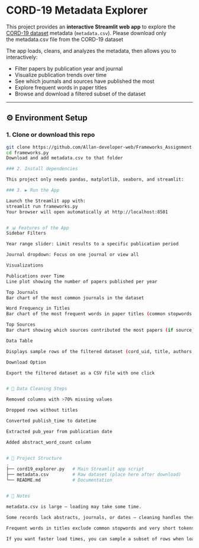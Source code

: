 # CORD-19 Metadata Explorer

This project provides an **interactive Streamlit web app** to explore the [CORD-19 dataset](https://www.kaggle.com/allen-institute-for-ai/CORD-19-research-challenge) metadata (`metadata.csv`). 
Please download only the metadata.csv file from the CORD-19 dataset

The app loads, cleans, and analyzes the metadata, then allows you to interactively:
- Filter papers by publication year and journal
- Visualize publication trends over time
- See which journals and sources have published the most
- Explore frequent words in paper titles
- Browse and download a filtered subset of the dataset

---

## ⚙️ Environment Setup

### 1. Clone or download this repo
```bash
git clone https://github.com/Allan-developer-web/Frameworks_Assignment.git
cd frameworks.py
Download and add metadata.csv to that folder

### 2. Install dependencies

This project only needs pandas, matplotlib, seaborn, and streamlit:

### 3. ▶️ Run the App

Launch the Streamlit app with:
streamlit run frameworks.py
Your browser will open automatically at http://localhost:8501


# 📊 Features of the App
Sidebar Filters

Year range slider: Limit results to a specific publication period

Journal dropdown: Focus on one journal or view all

Visualizations

Publications over Time
Line plot showing the number of papers published per year

Top Journals
Bar chart of the most common journals in the dataset

Word Frequency in Titles
Bar chart of the most frequent words in paper titles (common stopwords removed)

Top Sources
Bar chart showing which sources contributed the most papers (if source_x column is present)

Data Table

Displays sample rows of the filtered dataset (cord_uid, title, authors, journal, publish_time, abstract_word_count)

Download Option

Export the filtered dataset as a CSV file with one click


# 🧹 Data Cleaning Steps

Removed columns with >70% missing values

Dropped rows without titles

Converted publish_time to datetime

Extracted pub_year from publication date

Added abstract_word_count column


# 📂 Project Structure
.
├── cord19_explorer.py   # Main Streamlit app script
├── metadata.csv         # Raw dataset (place here after download)
└── README.md            # Documentation


# 📝 Notes

metadata.csv is large — loading may take some time.

Some records lack abstracts, journals, or dates — cleaning handles these gracefully.

Frequent words in titles exclude common stopwords and very short tokens.

If you want faster load times, you can sample a subset of rows when loading the CSV.





